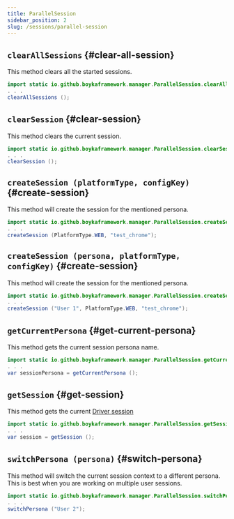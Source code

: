 ```yaml
---
title: ParallelSession
sidebar_position: 2
slug: /sessions/parallel-session
---
```


## `clearAllSessions` {#clear-all-session}

This method clears all the started sessions.

```java
import static io.github.boykaframework.manager.ParallelSession.clearAllSessions;
. . .
clearAllSessions ();
```

## `clearSession` {#clear-session}

This method clears the current session.

```java
import static io.github.boykaframework.manager.ParallelSession.clearSession;
. . .
clearSession ();
```

## `createSession (platformType, configKey)` {#create-session}

This method will create the session for the mentioned persona.

```java
import static io.github.boykaframework.manager.ParallelSession.createSession;
. . .
createSession (PlatformType.WEB, "test_chrome");
```

## `createSession (persona, platformType, configKey)` {#create-session}

This method will create the session for the mentioned persona.

```java
import static io.github.boykaframework.manager.ParallelSession.createSession;
. . .
createSession ("User 1", PlatformType.WEB, "test_chrome");
```

## `getCurrentPersona` {#get-current-persona}

This method gets the current session persona name.

```java
import static io.github.boykaframework.manager.ParallelSession.getCurrentPersona;
. . .
var sessionPersona = getCurrentPersona ();
```

## `getSession` {#get-session}

This method gets the current [Driver session](/api/sessions/driver-session)

```java
import static io.github.boykaframework.manager.ParallelSession.getSession;
. . .
var session = getSession ();
```

## `switchPersona (persona)` {#switch-persona}

This method will switch the current session context to a different persona. This is best when you are working on multiple user sessions.

```java
import static io.github.boykaframework.manager.ParallelSession.switchPersona;
. . .
switchPersona ("User 2");
```
